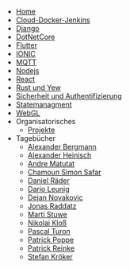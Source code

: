 <!-- _navbar.md -->

* [Home](/)
* [Cloud-Docker-Jenkins](cloud-docker-jenkins/index.md)
* [Django](django/index)
* [DotNetCore](dotnetcore/index.md)
* [Flutter](flutter/index.md)
* [IONIC](ionic/index)
* [MQTT](mqtt/index)
* [Nodejs](nodejs/index.md)
* [React](react/index.md)
* [Rust und Yew](rust_yew/index.md)
* [Sicherheit und Authentifizierung](security-auth/index)
* [Statemanagment](state-managment/index)
* [WebGL](webgl/index)
* Organisatorisches
  * [Projekte](orga/projekt)
* Tagebücher
  * [Alexander Bergmann](devdiaries/alexander_bergmann)
  * [Alexander Heinisch](devdiaries/alexanderheinisch)
  * [Andre Matutat](devdiaries/andrematutat)
  * [Chamoun Simon Safar](devdiaries/chamounsimonsafar)
  * [Daniel Räder](devdiaries/danielraeder)
  * [Dario Leunig](devdiaries/darioleunig)
  * [Dejan Novakovic](devdiaries/dejannovakovic.md)
  * [Jonas Raddatz](devdiaries/jonasraddatz)
  * [Marti Stuwe](devdiaries/martistuwe)
  * [Nikolai Kloß](devdiaries/nikolaikloss)
  * [Pascal Turon](devdiaries/pascalturon)
  * [Patrick Poppe](devdiaries/patrickpoppe)
  * [Patrick Reinke](devdiaries/patrickreinke)
  * [Stefan Kröker](devdiaries/stefankroeker)
